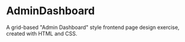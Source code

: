 # AdminDashboard
A grid-based "Admin Dashboard" style frontend page design exercise, created with HTML and CSS.
